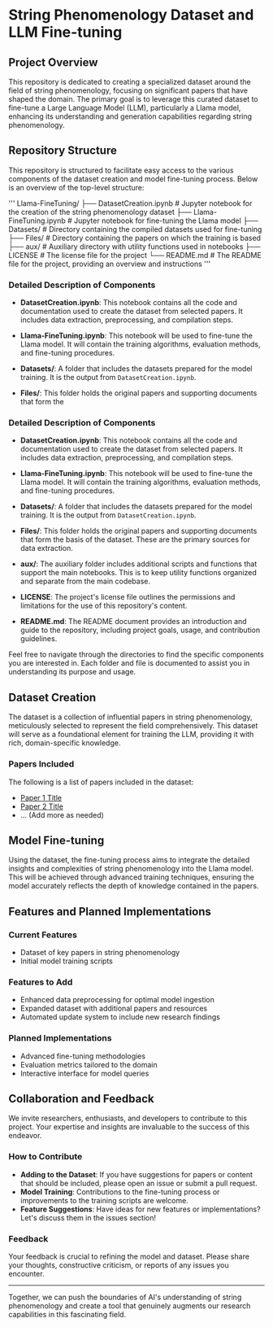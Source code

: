 # String Phenomenology Dataset and LLM Fine-tuning

## Project Overview

This repository is dedicated to creating a specialized dataset around the field of string phenomenology, focusing on significant papers that have shaped the domain. The primary goal is to leverage this curated dataset to fine-tune a Large Language Model (LLM), particularly a Llama model, enhancing its understanding and generation capabilities regarding string phenomenology.

## Repository Structure

This repository is structured to facilitate easy access to the various components of the dataset creation and model fine-tuning process. Below is an overview of the top-level structure:

'''
Llama-FineTuning/
├── DatasetCreation.ipynb # Jupyter notebook for the creation of the string phenomenology dataset
├── Llama-FineTuning.ipynb # Jupyter notebook for fine-tuning the Llama model
├── Datasets/ # Directory containing the compiled datasets used for fine-tuning
├── Files/ # Directory containing the papers on which the training is based
├── aux/ # Auxiliary directory with utility functions used in notebooks
├── LICENSE # The license file for the project
└── README.md # The README file for the project, providing an overview and instructions
'''

### Detailed Description of Components

- **DatasetCreation.ipynb**: This notebook contains all the code and documentation used to create the dataset from selected papers. It includes data extraction, preprocessing, and compilation steps.

- **Llama-FineTuning.ipynb**: This notebook will be used to fine-tune the Llama model. It will contain the training algorithms, evaluation methods, and fine-tuning procedures.

- **Datasets/**: A folder that includes the datasets prepared for the model training. It is the output from `DatasetCreation.ipynb`.

- **Files/**: This folder holds the original papers and supporting documents that form the

### Detailed Description of Components

- **DatasetCreation.ipynb**: This notebook contains all the code and documentation used to create the dataset from selected papers. It includes data extraction, preprocessing, and compilation steps.

- **Llama-FineTuning.ipynb**: This notebook will be used to fine-tune the Llama model. It will contain the training algorithms, evaluation methods, and fine-tuning procedures.

- **Datasets/**: A folder that includes the datasets prepared for the model training. It is the output from `DatasetCreation.ipynb`.

- **Files/**: This folder holds the original papers and supporting documents that form the basis of the dataset. These are the primary sources for data extraction.

- **aux/**: The auxiliary folder includes additional scripts and functions that support the main notebooks. This is to keep utility functions organized and separate from the main codebase.

- **LICENSE**: The project's license file outlines the permissions and limitations for the use of this repository's content.

- **README.md**: The README document provides an introduction and guide to the repository, including project goals, usage, and contribution guidelines.

Feel free to navigate through the directories to find the specific components you are interested in. Each folder and file is documented to assist you in understanding its purpose and usage.


## Dataset Creation

The dataset is a collection of influential papers in string phenomenology, meticulously selected to represent the field comprehensively. This dataset will serve as a foundational element for training the LLM, providing it with rich, domain-specific knowledge.

### Papers Included

The following is a list of papers included in the dataset:
- [Paper 1 Title](link-to-paper)
- [Paper 2 Title](link-to-paper)
- ... (Add more as needed)

## Model Fine-tuning

Using the dataset, the fine-tuning process aims to integrate the detailed insights and complexities of string phenomenology into the Llama model. This will be achieved through advanced training techniques, ensuring the model accurately reflects the depth of knowledge contained in the papers.

## Features and Planned Implementations

### Current Features

- Dataset of key papers in string phenomenology
- Initial model training scripts

### Features to Add

- Enhanced data preprocessing for optimal model ingestion
- Expanded dataset with additional papers and resources
- Automated update system to include new research findings

### Planned Implementations

- Advanced fine-tuning methodologies
- Evaluation metrics tailored to the domain
- Interactive interface for model queries

## Collaboration and Feedback

We invite researchers, enthusiasts, and developers to contribute to this project. Your expertise and insights are invaluable to the success of this endeavor.

### How to Contribute

- **Adding to the Dataset**: If you have suggestions for papers or content that should be included, please open an issue or submit a pull request.
- **Model Training**: Contributions to the fine-tuning process or improvements to the training scripts are welcome.
- **Feature Suggestions**: Have ideas for new features or implementations? Let's discuss them in the issues section!

### Feedback

Your feedback is crucial to refining the model and dataset. Please share your thoughts, constructive criticism, or reports of any issues you encounter.

---

Together, we can push the boundaries of AI's understanding of string phenomenology and create a tool that genuinely augments our research capabilities in this fascinating field.


